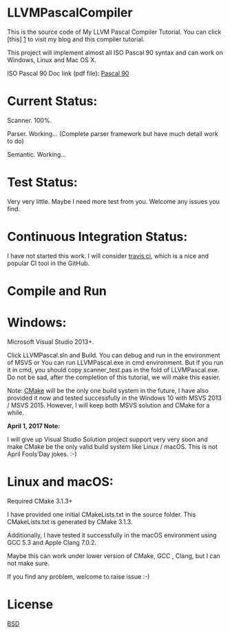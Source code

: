 LLVMPascalCompiler
==================

This is the source code of My LLVM Pascal Compiler Tutorial. You can click [this] [1] to visit my blog and this compiler tutorial.

This project will implement almost all ISO Pascal 90 syntax and can work on Windows, Linux and Mac OS X.

ISO Pascal 90 Doc link (pdf file): [Pascal 90](http://www.pascal-central.com/docs/iso7185.pdf)

Current Status:
==================
Scanner.  100%.   

Parser.   Working... (Complete parser framework but have much detail work to do)

Semantic. Working...


Test Status:
==================
Very very little. Maybe I need more test from you. Welcome any issues you find.

Continuous Integration Status:
==================
I have not started this work. I will consider [travis ci](https://travis-ci.org/), which is a nice and popular CI tool in the GitHub.

Compile and Run
==================

Windows:
==

Microsoft Visual Studio 2013+.

Click LLVMPascal.sln and Build. You can debug and run in the environment of MSVS or You can run LLVMPascal.exe in cmd environment. But if you run it in cmd, you should copy scanner_test.pas in the fold of LLVMPascal.exe. Do not be sad, after the completion of this tutorial, we will make this easier.

Note: [CMake][2] will be the only one build system in the future, I have also provided it now and tested successfully in the Windows 10 with MSVS 2013 / MSVS 2015. However, I will keep both MSVS solution and CMake for a while.

**April 1, 2017 Note:**

I will give up Visual Studio Solution project support very very soon and make CMake be the only valid build system like Linux / macOS. This is not April Fools'Day jokes. :-)

Linux and macOS:
==

Required CMake 3.1.3+

I have provided one initial CMakeLists.txt in the source folder. This CMakeLists.txt is generated by CMake 3.1.3.

Additionally, I have tested it successfully in the macOS environment using GCC 5.3 and Apple Clang 7.0.2.

Maybe this can work under lower version of CMake, GCC , Clang, but I can not make sure.

If you find any problem, welcome to raise issue :-)


License
=================

[BSD][3]

[1]:http://frozengene.github.io/
[2]:https://cmake.org/
[3]:http://opensource.org/licenses/BSD-2-Clause
